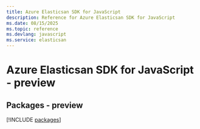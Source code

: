 ```yaml
---
title: Azure Elasticsan SDK for JavaScript
description: Reference for Azure Elasticsan SDK for JavaScript
ms.date: 08/15/2025
ms.topic: reference
ms.devlang: javascript
ms.service: elasticsan
---
```

# Azure Elasticsan SDK for JavaScript - preview
## Packages - preview
[!INCLUDE [packages](elasticsan-index.md)]
